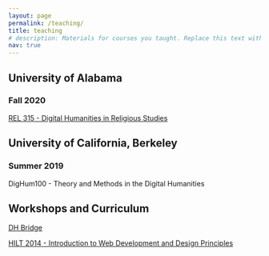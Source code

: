 ```yaml
---
layout: page
permalink: /teaching/
title: teaching
# description: Materials for courses you taught. Replace this text with your description.
nav: true
---
```

<!-- 
For now, this page is assumed to be a static description of your courses. You can convert it to a collection similar to `_projects/` so that you can have a dedicated page for each course.

Organize your courses by years, topics, or universities, however you like! -->

## University of Alabama

### Fall 2020

[REL 315 - Digital Humanities in Religious Studies](https://blogs.religion.ua.edu/rel315/)

## University of California, Berkeley

### Summer 2019

DigHum100 - Theory and Methods in the Digital Humanities

## Workshops and Curriculum

[DH Bridge](http://dhbridge.org/)

[HILT 2014 - Introduction to Web Development and Design Principles](http://dhtraining.org/hilt/course/introduction-to-web-development-design-and-principles/)